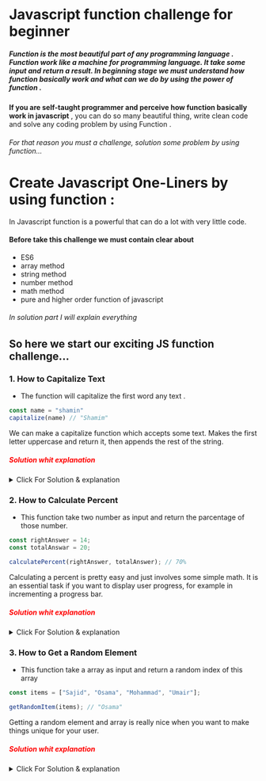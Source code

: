 # Javascript function challenge for beginner
##### Function is the most beautiful part of any programming language . Function work like a machine for programming language. It take some input and return a result. In beginning stage we must understand how function basically work and what can we do by using the power of function .
**If you are self-taught programmer and perceive how function basically work in javascript** ,
you can do so many beautiful thing, write clean code and solve any coding problem by using Function  .  
###### For that reason you must a challenge, solution some problem by using function...


# Create Javascript One-Liners by using function :
In Javascript function is a powerful that can do a lot with very little code.

#### Before take this challenge we must contain clear about 
- ES6
- array method
- string method
- number method
- math method
- pure and higher order function of javascript
###### In solution part I will explain everything
  
## So here we start our exciting JS function challenge... 

### 1. How to Capitalize Text 
- The function will capitalize the first word any text .

```js
const name = "shamin"
capitalize(name) // "Shamim"

```

 We can make a capitalize function which accepts some text. Makes the first letter uppercase and return it, then appends the rest of the string.

 <h5 style="color:red;"> Solution whit explanation </h5>

<details>
  <summary>Click For Solution & explanation</summary>

  ```JS
  const capitalize = (str) => (`${str.charAt(0).toUpperCase()}${str.slice(1)}`)

  ```
  ### Explanation
  - Template literals are literals delimited with backtick ( ` ) characters, allowing for multi-line strings, string interpolation with embedded expressions, and special constructs called tagged       templates.
  - The charAt() method returns the character at a specified index (position) in a string.
  ```js
  let name = "yusuf";
  console.log(text.charAt(0)); // "y"
  console.log(name.charAt(2)); // "s"
  ```
  - The slice() method of Array instances returns a shallow copy of a portion of an array into a new array object selected from start to end ( end not included) where start and end represent the       index of items in that array. The original array will not be modified.
  ```js
  // in array
  const cities = ["Feni", "Dhaka", "Shirajgong", "Noakhali", "Dinajpur"];
  console.log(cities.slice(2, -1)) ; // ["Shirajgong", "Noakhali"]
  // in string
  const name = "My name is Yusuf Shahin";
  console.log(name.slice(3, -6)) // "name is Yusuf "
  ```

</details>

### 2. How to Calculate Percent
- This function take two number as input and return the parcentage of those number.  

```js
const rightAnswer = 14;
const totalAnswar = 20;

calculatePercent(rightAnswer, totalAnswer); // 70%

```
Calculating a percent is pretty easy and just involves some simple math. It is an essential task if you want to display user progress, for example in incrementing a progress bar.

<h5 style="color:red;"> Solution whit explanation </h5>

<details>
  <summary>Click For Solution & explanation</summary>

```JS
const calculatePercent = (value, total) => (Math.round((value / total) * 100) + "%" );

```
### Explanation
- calculatePercent accepts a certain amount, divides it by the total amount, then multiplies it by 100.
- Math.round() is a built-in function in JavaScript that is used to round a number to the nearest whole number. Here's an example of how to use Math.round() :
```js
let a = Math.round(2.51); // 3
let b = Math.round(2.50); // 3
let c = Math.round(2.49); // 2
let d = Math.round(2.48); // 2

```
</details>

### 3. How to Get a Random Element
- This function take a array as input and return a random index of this array

 ```js
const items = ["Sajid", "Osama", "Mohammad", "Umair"];

getRandomItem(items); // "Osama"
```
Getting a random element and array is really nice when you want to make things unique for your user.

<h5 style="color:red;"> Solution whit explanation </h5>

<details>
  <summary>Click For Solution & explanation</summary>

```JS
onst getRandomItem = (items) =>  items[Math.floor(Math.random() * items.length)];

```
### Explanation
- item is an array and we pick an index of item
- The Math.floor() static method always rounds down and returns the largest integer less than or equal to a given number. Here's an example of how to use Math.floor() :
```js
let a = Math.round(2.81); // 2
let b = Math.round(7.33); // 7
```
- Math.random() static method returns a floating-point, pseudo-random number that's greater than or equal to 0 and less than 1, with approximately uniform distribution over that range. Here's an example of how to use Math.random() :
  ```js
  console.log(Math.random) // 0.43245663222234244
  console.log(Math.random) // 0.09876964334327787
  ```
  - length is a property of arrays in JavaScript that returns or sets the number of elements in a given array. For example
    ```js
    const product = ["table", "chair", "pen", "book"];
    console.log(product.length) // 4
    ```
</details>


 


